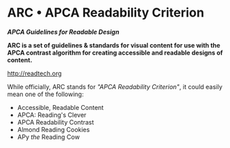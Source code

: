 # ARC • APCA Readability Criterion
***APCA Guidelines for Readable Design***

**ARC is a set of guidelines & standards for visual content for use with the APCA contrast algorithm for creating accessible and readable designs of content.**

http://readtech.org




While officially, ARC stands for *"APCA Readability Criterion"*, it could easily mean one of the following:

- Accessible, Readable Content
- APCA: Reading's Clever
- APCA Readability Contrast
- Almond Reading Cookies
- APy _the_ Reading Cow




